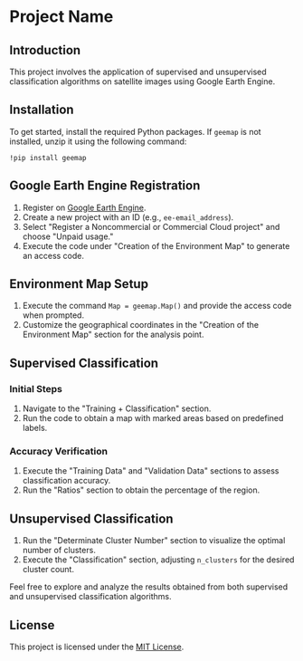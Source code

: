 # Project Name

## Introduction
This project involves the application of supervised and unsupervised classification algorithms on satellite images using Google Earth Engine.

## Installation
To get started, install the required Python packages. If `geemap` is not installed, unzip it using the following command:
```
!pip install geemap
```

## Google Earth Engine Registration
1. Register on [Google Earth Engine](https://earthengine.google.com/).
2. Create a new project with an ID (e.g., `ee-email_address`).
3. Select "Register a Noncommercial or Commercial Cloud project" and choose "Unpaid usage."
4. Execute the code under "Creation of the Environment Map" to generate an access code.

## Environment Map Setup
1. Execute the command `Map = geemap.Map()` and provide the access code when prompted.
2. Customize the geographical coordinates in the "Creation of the Environment Map" section for the analysis point.

## Supervised Classification
### Initial Steps
1. Navigate to the "Training + Classification" section.
2. Run the code to obtain a map with marked areas based on predefined labels.

### Accuracy Verification
1. Execute the "Training Data" and "Validation Data" sections to assess classification accuracy.
2. Run the "Ratios" section to obtain the percentage of the region.

## Unsupervised Classification
1. Run the "Determinate Cluster Number" section to visualize the optimal number of clusters.
2. Execute the "Classification" section, adjusting `n_clusters` for the desired cluster count.

Feel free to explore and analyze the results obtained from both supervised and unsupervised classification algorithms.

## License
This project is licensed under the [MIT License](LICENSE).
